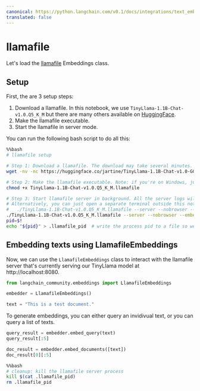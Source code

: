 ```yaml
---
canonical: https://python.langchain.com/v0.1/docs/integrations/text_embedding/llamafile
translated: false
---
```


# llamafile

Let's load the [llamafile](https://github.com/Mozilla-Ocho/llamafile) Embeddings class.

## Setup

First, the are 3 setup steps:

1. Download a llamafile. In this notebook, we use `TinyLlama-1.1B-Chat-v1.0.Q5_K_M` but there are many others available on [HuggingFace](https://huggingface.co/models?other=llamafile).
2. Make the llamafile executable.
3. Start the llamafile in server mode.

You can run the following bash script to do all this:

```bash
%%bash
# llamafile setup

# Step 1: Download a llamafile. The download may take several minutes.
wget -nv -nc https://huggingface.co/jartine/TinyLlama-1.1B-Chat-v1.0-GGUF/resolve/main/TinyLlama-1.1B-Chat-v1.0.Q5_K_M.llamafile

# Step 2: Make the llamafile executable. Note: if you're on Windows, just append '.exe' to the filename.
chmod +x TinyLlama-1.1B-Chat-v1.0.Q5_K_M.llamafile

# Step 3: Start llamafile server in background. All the server logs will be written to 'tinyllama.log'.
# Alternatively, you can just open a separate terminal outside this notebook and run:
#   ./TinyLlama-1.1B-Chat-v1.0.Q5_K_M.llamafile --server --nobrowser --embedding
./TinyLlama-1.1B-Chat-v1.0.Q5_K_M.llamafile --server --nobrowser --embedding > tinyllama.log 2>&1 &
pid=$!
echo "${pid}" > .llamafile_pid  # write the process pid to a file so we can terminate the server later
```

## Embedding texts using LlamafileEmbeddings

Now, we can use the `LlamafileEmbeddings` class to interact with the llamafile server that's currently serving our TinyLlama model at http://localhost:8080.

```python
from langchain_community.embeddings import LlamafileEmbeddings
```

```python
embedder = LlamafileEmbeddings()
```

```python
text = "This is a test document."
```

To generate embeddings, you can either query an invidivual text, or you can query a list of texts.

```python
query_result = embedder.embed_query(text)
query_result[:5]
```

```python
doc_result = embedder.embed_documents([text])
doc_result[0][:5]
```

```bash
%%bash
# cleanup: kill the llamafile server process
kill $(cat .llamafile_pid)
rm .llamafile_pid
```